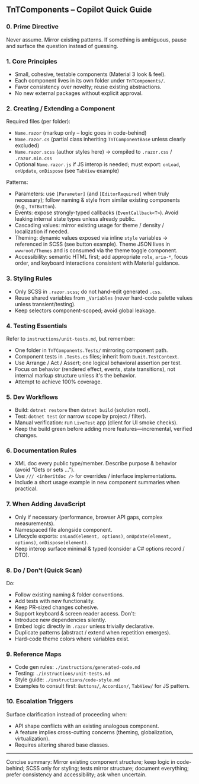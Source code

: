
## TnTComponents – Copilot Quick Guide

### 0. Prime Directive
Never assume. Mirror existing patterns. If something is ambiguous, pause and surface the question instead of guessing.

### 1. Core Principles
* Small, cohesive, testable components (Material 3 look & feel).
* Each component lives in its own folder under `TnTComponents/`.
* Favor consistency over novelty; reuse existing abstractions.
* No new external packages without explicit approval.

### 2. Creating / Extending a Component
Required files (per folder):
* `Name.razor` (markup only – logic goes in code-behind)
* `Name.razor.cs` (partial class inheriting `TnTComponentBase` unless clearly excluded)
* `Name.razor.scss` (author styles here) → compiled to `.razor.css` / `.razor.min.css`
* Optional `Name.razor.js` if JS interop is needed; must export: `onLoad`, `onUpdate`, `onDispose` (see `TabView` example)

Patterns:
* Parameters: use `[Parameter]` (and `[EditorRequired]` when truly necessary); follow naming & style from similar existing components (e.g., `TnTButton`).
* Events: expose strongly-typed callbacks (`EventCallback<T>`). Avoid leaking internal state types unless already public.
* Cascading values: mirror existing usage for theme / density / localization if needed.
* Theming: dynamic values exposed via inline `style` variables → referenced in SCSS (see button example). Theme JSON lives in `wwwroot/Themes` and is consumed via the theme toggle component.
* Accessibility: semantic HTML first; add appropriate `role`, `aria-*`, focus order, and keyboard interactions consistent with Material guidance.

### 3. Styling Rules
* Only SCSS in `.razor.scss`; do not hand-edit generated `.css`.
* Reuse shared variables from `_Variables` (never hard-code palette values unless transient/testing).
* Keep selectors component-scoped; avoid global leakage.

### 4. Testing Essentials
Refer to `instructions/unit-tests.md`, but remember:
* One folder in `TnTComponents.Tests/` mirroring component path.
* Component tests in `.Tests.cs` files; inherit from `Bunit.TestContext`.
* Use Arrange / Act / Assert; one logical behavioral assertion per test.
* Focus on behavior (rendered effect, events, state transitions), not internal markup structure unless it's the behavior.
* Attempt to achieve 100% coverage.

### 5. Dev Workflows
* Build: `dotnet restore` then `dotnet build` (solution root).
* Test: `dotnet test` (or narrow scope by project / filter).
* Manual verification: run `LiveTest` app (client for UI smoke checks).
* Keep the build green before adding more features—incremental, verified changes.

### 6. Documentation Rules
* XML doc every public type/member. Describe purpose & behavior (avoid “Gets or sets ...”).
* Use `/// <inheritdoc />` for overrides / interface implementations.
* Include a short usage example in new component summaries when practical.

### 7. When Adding JavaScript
* Only if necessary (performance, browser API gaps, complex measurements).
* Namespaced file alongside component.
* Lifecycle exports: `onLoad(element, options)`, `onUpdate(element, options)`, `onDispose(element)`.
* Keep interop surface minimal & typed (consider a C# options record / DTO).

### 8. Do / Don't (Quick Scan)
Do:
* Follow existing naming & folder conventions.
* Add tests with new functionality.
* Keep PR-sized changes cohesive.
* Support keyboard & screen reader access.
Don't:
* Introduce new dependencies silently.
* Embed logic directly in `.razor` unless trivially declarative.
* Duplicate patterns (abstract / extend when repetition emerges).
* Hard-code theme colors where variables exist.

### 9. Reference Maps
* Code gen rules: `./instructions/generated-code.md`
* Testing: `./instructions/unit-tests.md`
* Style guide: `./instructions/code-style.md`
* Examples to consult first: `Buttons/`, `Accordion/`, `TabView/` for JS pattern.

### 10. Escalation Triggers
Surface clarification instead of proceeding when:
* API shape conflicts with an existing analogous component.
* A feature implies cross-cutting concerns (theming, globalization, virtualization).
* Requires altering shared base classes.

---
Concise summary: Mirror existing component structure; keep logic in code-behind; SCSS only for styling; tests mirror structure; document everything; prefer consistency and accessibility; ask when uncertain.